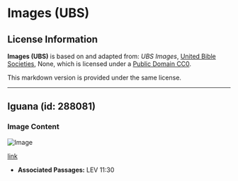# Images (UBS)

## License Information

**Images (UBS)** is based on and adapted from: _UBS Images_, [United Bible Societies](https://unitedbiblesocieties.org/), None, which is licensed under a [Public Domain CC0](https://creativecommons.org/public-domain/cc0/).

This markdown version is provided under the same license.



--------------------------------

## Iguana (id: 288081)

### Image Content

![Image](https://cdn.aquifer.bible/aquifer-content/resources/Media/WEB-0314_iguana.jpg)

[link](https://cdn.aquifer.bible/aquifer-content/resources/Media/WEB-0314_iguana.jpg)

* **Associated Passages:** LEV 11:30

